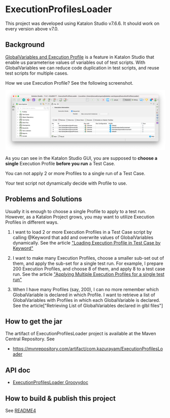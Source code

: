 ExecutionProfilesLoader
======================

This project was developed using Katalon Studio v7.6.6. It should work on every version above v7.0.

## Background

[GlobalVariables and Execution Profile](https://docs.katalon.com/katalon-studio/docs/execution-profile-v54.html) is a feature in Katalon Studio that enable us parameterise values of variables out of test scripts. With GlobalVariables we can reduce code duplication in test scripts, and reuse test scripts for multiple cases.

How we use Execution Profile? See the following screenshot.

![weCanApplyOnlyOneExecutionProfileBeforeRunningTest](docs/images/weCanApplyOnlyOneExecutionProfileBeforeRunningTest.png)

As you can see in the Katalon Studio GUI, you are supposed to **choose a single** Execution Profile **before you run** a Test Case. 

You can not apply 2 or more Profiles to a single run of a Test Case. 

Your test script not dynamically decide with Profile to use.

## Problems and Solutions

Usually it is enough to choose a single Profile to apply to a test run. However, as a Katalon Project grows, you may want to utilize Execution Profiles in different ways.

1. I want to load 2 or more Execution Profiles in a Test Case script by calling @Keyword that add and overwrite values of GlobalVariables dynamically. See the article ["Loading Execution Profile in Test Case by Keyword"](README2.md)

2. I want to make many Execution Profiles, choose a smaller sub-set out of them, and apply the sub-set for a single test run. For example, I prepare 200 Execution Profiles, and choose 8 of them, and apply 8 to a test case run. See the article ["Applying Multiple Execution Profiles for a single test run"](README3.md)

3. When I have many Profiles (say, 200), I can no more remember which GlobalVariable is declared in which Profile. I want to retrieve a list of GlobalVariables with Profiles in which each GlobalVariable is declared. See the article["Retrieving List of GlobalVariables declared in glbl files"]

## How to get the jar

The artifact of ExecutionProfilesLoader project is available at the Maven Central Repository. See

- https://mvnrepository.com/artifact/com.kazurayam/ExecutionProfilesLoader

## API doc

- [ExecutionProfilesLoader Groovydoc](https://kazurayam.github.io/ExecutionProfilesLoader/api/index.html)

## How to build & publish this project

See [README4](README4.md)
